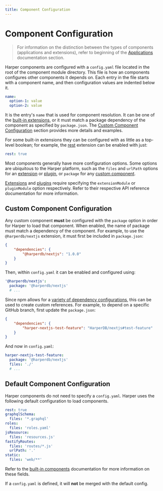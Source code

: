 ```yaml
---
title: Component Configuration
---
```


# Component Configuration

> For information on the distinction between the types of components (applications and extensions), refer to beginning of the [Applications](../../../developers/applications) documentation section.

Harper components are configured with a `config.yaml` file located in the root of the component module directory. This file is how an components configures other components it depends on. Each entry in the file starts with a component name, and then configuration values are indented below it.

```yaml
name:
  option-1: value
  option-2: value
```

It is the entry's `name` that is used for component resolution. It can be one of the [built-in extensions](./built-in-extensions), or it must match a package dependency of the component as specified by `package.json`. The [Custom Component Configuration](#custom-component-configuration) section provides more details and examples.

For some built-in extensions they can be configured with as little as a top-level boolean; for example, the [rest](./built-in-extensions#rest) extension can be enabled with just:

```yaml
rest: true
```

Most components generally have more configuration options. Some options are ubiquitous to the Harper platform, such as the `files` and `urlPath` options for an [extension](./extensions) or [plugin](./plugins), or `package` for any [custom component](#custom-component-configuration).

[Extensions](./extensions) and [plugins](./plugins) require specifying the `extensionModule` or `pluginModule` option respectively. Refer to their respective API reference documentation for more information.

## Custom Component Configuration

Any custom component **must** be configured with the `package` option in order for Harper to load that component. When enabled, the name of package must match a dependency of the component. For example, to use the `@harperdb/nextjs` extension, it must first be included in `package.json`:

```json
{
	"dependencies": {
		"@harperdb/nextjs": "1.0.0"
	}
}
```

Then, within `config.yaml` it can be enabled and configured using:

```yaml
'@harperdb/nextjs':
  package: '@harperdb/nextjs'
  # ...
```

Since npm allows for a [variety of dependency configurations](https://docs.npmjs.com/cli/configuring-npm/package-json#dependencies), this can be used to create custom references. For example, to depend on a specific GitHub branch, first update the `package.json`:

```json
{
	"dependencies": {
		"harper-nextjs-test-feature": "HarperDB/nextjs#test-feature"
	}
}
```

And now in `config.yaml`:

```yaml
harper-nextjs-test-feature:
  package: '@harperdb/nextjs'
  files: './'
  # ...
```

## Default Component Configuration

Harper components do not need to specify a `config.yaml`. Harper uses the following default configuration to load components.

```yaml
rest: true
graphqlSchema:
  files: '*.graphql'
roles:
  files: 'roles.yaml'
jsResource:
  files: 'resources.js'
fastifyRoutes:
  files: 'routes/*.js'
  urlPath: '.'
static:
  files: 'web/**'
```

Refer to the [built-in components](./built-in-extensions) documentation for more information on these fields.

If a `config.yaml` is defined, it will **not** be merged with the default config.
